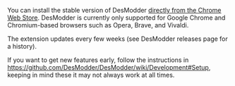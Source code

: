 You can install the stable version of DesModder [directly from the Chrome Web Store](https://chrome.google.com/webstore/detail/desmodder-for-desmos/eclmfdfimjhkmjglgdldedokjaemjfjp). DesModder is currently only supported for Google Chrome and Chromium-based browsers such as Opera, Brave, and Vivaldi.

The extension updates every few weeks (see DesModder releases page for a history).

If you want to get new features early, follow the instructions in https://github.com/DesModder/DesModder/wiki/Development#Setup, keeping in mind these it may not always work at all times.
